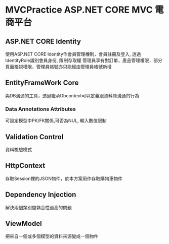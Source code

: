 # MVCPractice  ASP.NET CORE MVC 電商平台
## ASP.NET CORE Identity
使用ASP.NET CORE Identity作會員管理機制，會員註冊及登入, 透過IdentityRole識別會員身份, 限制存取權
管理員享有對訂單，產品管理權限，部分頁面檢視權限，管理員帳號亦只能經由管理員帳號新增

## EntityFrameWork Core
與DB溝通的工具，透過繼承Dbcontext可以定義跟資料庫溝通的行為
### Data Annotations Attributes
可設定模型中PK/FK關係,可否為NUL, 輸入數值限制

## Validation Control
資料檢驗模式

## HttpContext
存取Session裡的JSON物件，於本方案用作存取購物車物件

## Dependency Injection
解決兩個類別間耦合性過高的問題

## ViewModel
把來自一個或多個模型的資料來源變成一個物件

